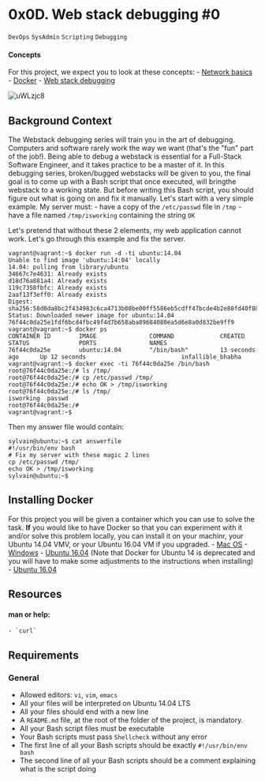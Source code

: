 # 0x0D. Web stack debugging #0

`DevOps`  `SysAdmin`  `Scripting`  `Debugging`

#### Concepts
For this project, we expect you to look at these concepts:
	- [Network basics](https://alx-intranet.hbtn.io/concepts/33)
	- [Docker](https://alx-intranet.hbtn.io/concepts/65)
	- [Web stack debugging](https://alx-intranet.hbtn.io/concepts/68)

![uWLzjc8](./assets/uWLzjc8.jpg)

## Background Context

The Webstack debugging series will train you in the art of debugging. Computers and software rarely work the way we want (that's the "fun" part of the job!).
Being able to debug a webstack is essential for a Full-Stack Software Engineer, and it takes practice to be a master of it.
In this debugging series, broken/bugged webstacks will be given to you, the final goal is to come up with a Bash script that once executed, will bringthe webstack to a working state. But before writing this Bash script, you should figure out what is going on and fix it manually.
Let's start with a very simple example. My server must:
	- have a copy of the `/etc/passwd` file in `/tmp`
	- have a file named `/tmp/isworking` containing the string `OK`

Let's pretend that without these 2 elements, my web application cannot work.
Let's go through this example and fix the server.

~~~
vagrant@vagrant:~$ docker run -d -ti ubuntu:14.04
Unable to find image 'ubuntu:14:04' locally
14.04: pulling from library/ubuntu
34667c7e4631: Already exists
d18d76a881a4: Already exists
119c7358fbfc: Already exists
2aaf13f3eff0: Already exists
Digest: sha256:58d0da8bc2f434983c6ca4713b08be00ff5586eb5cdff47bcde4b2e88fd40f88
Status: Downloaded newer image for ubuntu:14.04
76f44c0da25e1fdf6bcd4fbc49f4d7b658aba89684080ea5d6e8a0d832be9ff9
vagrant@vagrant:~$ docker ps
CONTAINER ID        IMAGE               COMMAND             CREATED             STATUS              PORTS               NAMES
76f44c0da25e        ubuntu:14.04        "/bin/bash"         13 seconds ago      Up 12 seconds                           infallible_bhabha
vagrant@vagrant:~$ docker exec -ti 76f44c0da25e /bin/bash
root@76f44c0da25e:/# ls /tmp/
root@76f44c0da25e:/# cp /etc/passwd /tmp/
root@76f44c0da25e:/# echo OK > /tmp/isworking
root@76f44c0da25e:/# ls /tmp/
isworking  passwd
root@76f44c0da25e:/#
vagrant@vagrant:~$
~~~

Then my answer file would contain:

~~~
sylvain@ubuntu:~$ cat answerfile
#!/usr/bin/env bash
# Fix my server with these magic 2 lines
cp /etc/passwd /tmp/
echo OK > /tmp/isworking
sylvain@ubuntu:~$
~~~

## Installing Docker
For this project you will be given a container which you can use to solve the task. __If__ you would like to have Docker so that you can experiment with it and/or solve this problem locally, you can install it on your machinr, your Ubuntu 14.04 VMV, or your Ubuntu 16.04 VM if you upgraded.
	- [Mac OS](https://docs.docker.com/desktop/install/mac-install/)
	- [Windows](https://docs.docker.com/desktop/install/windows-install/)
	- [Ubuntu 16.04](https://www.liquidweb.com/kb/how-to-install-docker-on-ubuntu-14-04-lts/) (Note that Docker for Ubuntu 14 is deprecated and you will have to make some adjustments to the instructions when installing)
	- [Ubuntu 16.04](https://www.digitalocean.com/community/tutorials/how-to-install-and-use-docker-on-ubuntu-16-04)

## Resources 
#### man or help:
	- `curl`

## Requirements
### General
- Allowed editors: `vi`, `vim`, `emacs`
- All your files will be interpreted on Ubuntu 14.04 LTS
- All your files should end with a new line
- A `README.md` file, at the root of the folder of the project, is mandatory.
- All your Bash script files must be executable
- Your Bash scripts must pass `Shellcheck` without any error
- The first line of all your Bash scripts should be exactly `#!/usr/bin/env bash`
- The second line of all your Bash scripts should be a comment explaining what is the script doing
